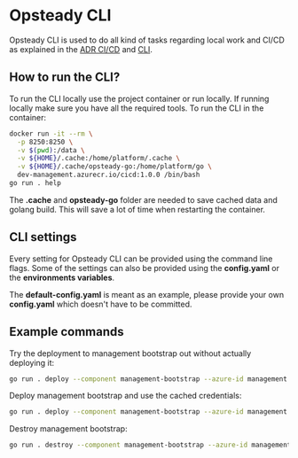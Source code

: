 # Opsteady CLI

Opsteady CLI is used to do all kind of tasks regarding local work and CI/CD as explained in the [ADR CI/CD](../adr/0012-ci-cd.md) and [CLI](../adr/0016-cli.md).

## How to run the CLI?

To run the CLI locally use the project container or run locally. If running locally make sure you have all the required tools. To run the CLI in the container:

```bash
docker run -it --rm \
  -p 8250:8250 \
  -v $(pwd):/data \
  -v ${HOME}/.cache:/home/platform/.cache \
  -v ${HOME}/.cache/opsteady-go:/home/platform/go \
  dev-management.azurecr.io/cicd:1.0.0 /bin/bash
go run . help
```

The **.cache** and **opsteady-go** folder are needed to save cached data and golang build. This will save a lot of time when restarting the container.

## CLI settings

Every setting for Opsteady CLI can be provided using the command line flags. Some of the settings can also be provided using the **config.yaml** or the **environments variables**.

The **default-config.yaml** is meant as an example, please provide your own **config.yaml** which doesn't have to be committed.

## Example commands

Try the deployment to management bootstrap out without actually deploying it:

```bash
go run . deploy --component management-bootstrap --azure-id management --dry-run
```

Deploy management bootstrap and use the cached credentials:

```bash
go run . deploy --component management-bootstrap --azure-id management --cache
```

Destroy management bootstrap:

```bash
go run . destroy --component management-bootstrap --azure-id management
```
